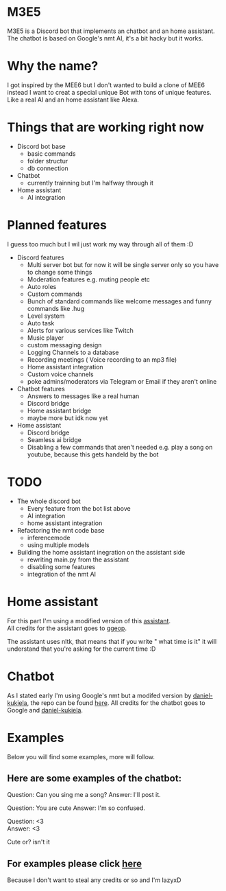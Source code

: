 # M3E5
M3E5 is a Discord bot that implements an chatbot and an home assistant. The chatbot is based on Google's nmt AI, it's a bit hacky but it works.

# Why the name?

I got inspired by the MEE6 but I don't wanted to build a clone of MEE6 instead I want to creat a special unique Bot with tons of unique features.<br>
Like a real AI and an home assistant like Alexa.

# Things that are working right now
- Discord bot base
  - basic commands
  - folder structur
  - db connection
- Chatbot 
  - currently trainning but I'm halfway through it
- Home assistant
  - AI integration 

# Planned features

I guess too much but I wil just work my way through all of them :D

- Discord features
  - Multi server bot but for now it will be single server only so you have to change some things
  - Moderation features e.g. muting people etc
  - Auto roles
  - Custom commands
  - Bunch of standard commands like welcome messages and funny commands like .hug <name>
  - Level system
  - Auto task
  - Alerts for various services like Twitch 
  - Music player
  - custom messaging design 
  - Logging Channels to a database
  - Recording meetings ( Voice recording to an mp3 file)
  - Home assistant integration
  - Custom voice channels 
  - poke admins/moderators via Telegram or Email if they aren't online
- Chatbot features
  - Answers to messages like a real human 
  - Discord bridge 
  - Home assistant bridge
  - maybe more but idk now yet
- Home assistant
  - Discord bridge
  - Seamless ai bridge 
  - Disabling a few commands that aren't needed e.g. play a song on youtube, because this gets handeld by the bot
  
# TODO
  
- The whole discord bot
  - Every feature from the bot list above
  - AI integration
  - home assistant integration
- Refactoring the nmt code base
  - inferencemode 
  - using multiple models 
- Building the home assistant inegration on the assistant side 
  - rewriting main.py from the assistant 
  - disabling some features
  - integration of the nmt AI
  
# Home assistant

For this part I'm using a modified version of this [assistant](https://github.com/ggeop/Python-ai-assistant).<br> 
All credits for the assistant goes to [ggeop](https://github.com/ggeop).

The assistant uses nltk, that means that if you write " what time is it" it will understand that you're asking for the current time :D

# Chatbot

As I stated early I'm using Google's nmt but a modifed version by [daniel-kukiela](https://github.com/daniel-kukiela), the repo can be found [here](https://github.com/daniel-kukiela/nmt-chatbot).
All credits for the chatbot goes to Google and [daniel-kukiela](https://github.com/daniel-kukiela).

# Examples

Below you will find some examples, more will follow.


## Here are some examples of the chatbot:
Question: Can you sing me a song?
Answer: I'll post it.

Question: You are cute
Answer: I'm so confused.

Question: <3<br>
Answer: <3

Cute or? isn't it

## For examples please click [here](https://github.com/ggeop/Python-ai-assistant)

Because I don't want to steal any credits or so and I'm lazyxD
